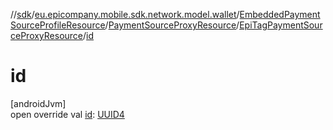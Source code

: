 //[sdk](../../../../../index.md)/[eu.epicompany.mobile.sdk.network.model.wallet](../../../index.md)/[EmbeddedPaymentSourceProfileResource](../../index.md)/[PaymentSourceProxyResource](../index.md)/[EpiTagPaymentSourceProxyResource](index.md)/[id](id.md)

# id

[androidJvm]\
open override val [id](id.md): [UUID4](../../../../eu.epicompany.mobile.android.datatypes/index.md#229649042%2FClasslikes%2F462465411)
